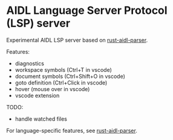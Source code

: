 # AIDL Language Server Protocol (LSP) server

Experimental AIDL LSP server based on [rust-aidl-parser](https://github.com/bwalter/rust-aidl-parser).

Features:
- diagnostics
- workspace symbols (Ctrl+T in vscode)
- document symbols (Ctrl+Shift+O in vscode)
- goto definition (Ctrl+Click in vscode)
- hover (mouse over in vscode)
- vscode extension

TODO:
- handle watched files

For language-specific features, see [rust-aidl-parser](https://github.com/bwalter/rust-aidl-parser).

